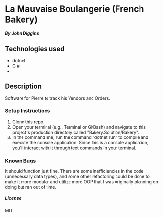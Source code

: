 # La Mauvaise Boulangerie (French Bakery)

#### _By John Diggins_

## Technologies used
* dotnet
* C #
* 

## Description
  Software for Pierre to track his Vendors and Orders.

### Setup Instructions

1. Clone this repo.
2. Open your terminal (e.g., Terminal or GitBash) and navigate to this project's production directory called "Bakery.Solution/Bakery".
3. In the command line, run the command "dotnet run" to compile and execute the console application. Since this is a console application, you'll interact with it through text commands in your terminal.

### Known Bugs

It should function just fine.  There are some inefficiencies in the code (unnecessary data types), and some other refactoring could be done to make it more modular and utilize more OOP that I was originally planning on doing but ran out of time.

##### License
MIT
